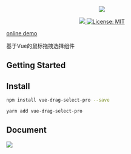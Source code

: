 <p align="center">
  <img src="https://github.com/singmeToSE/vue-drag-select/raw/master/src/assets/imgs/logo.png">
</p>
<p align="center">
  <a href="https://www.travis-ci.org/JanssenZhang/vue-drag-select">
    <img src="https://travis-ci.org/JanssenZhang/vue-drag-select.svg?branch=master">
  </a>
  <a href="https://github.com/JanssenZhang/vue-drag-select/blob/master/LICENSE">
    <img alt="License: MIT" src="https://img.shields.io/badge/License-MIT-yellow.svg" target="_blank" />
  </a>
</p>

[online demo](https://janssenzhang.github.io/vue-drag-select/)

基于Vue的鼠标拖拽选择组件

## Getting Started

## Install

```sh
npm install vue-drag-select-pro --save
```

```sh
yarn add vue-drag-select-pro
```

## Document



![](https://github.com/singmeToSE/vue-drag-select/raw/master/src/assets/imgs/readme.gif)
